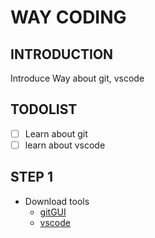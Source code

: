 # WAY CODING

## INTRODUCTION

Introduce Way about git, vscode

## TODOLIST

- [ ] Learn about git
- [ ] learn about vscode

## STEP 1

- Download tools
  - [gitGUI](https://git-scm.com/downloads)
  - [vscode](https://code.visualstudio.com/download)